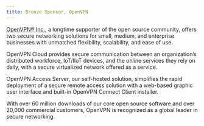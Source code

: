 ```yaml
---
title: Bronze Sponsor, OpenVPN
---
```


[OpenVPN® Inc.](https://openvpn.net/), a longtime supporter of the open source community, offers two secure networking solutions for small, medium, and enterprise businesses with unmatched flexibility, scalability, and ease of use. 
      
OpenVPN Cloud provides secure communication between an organization’s distributed workforce, IoT/IIoT devices, and the online services they rely on daily, with a secure virtualized network offered as a service. 

OpenVPN Access Server, our self-hosted solution, simplifies the rapid deployment of a secure remote access solution with a web-based graphic user interface and built-in OpenVPN Connect Client installer. 

With over 60 million downloads of our core open source software and over 20,000 commercial customers, OpenVPN is recognized as a global leader in secure networking.
